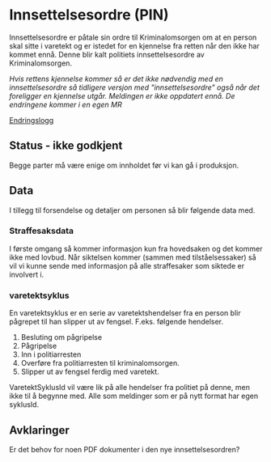 # Innsettelsesordre (PIN)
Innsettelsesordre er påtale sin ordre til Kriminalomsorgen om at en person skal sitte i varetekt og er istedet for en kjennelse fra retten når den ikke har kommet ennå. Denne blir kalt politiets innsettelsesordre av Kriminalomsorgen.

*Hvis rettens kjennelse kommer så er det ikke nødvendig med en innsettelsesordre så tidligere versjon med "innsettelsesordre" også når det foreligger en kjennelse utgår. Meldingen er ikke oppdatert ennå. De endringene kommer i en egen MR*

[Endringslogg](changelog.md)
## Status - ikke godkjent
Begge parter må være enige om innholdet før vi kan gå i produksjon.
## Data
I tillegg til forsendelse og detaljer om personen så blir følgende data med.
### Straffesaksdata
I første omgang så kommer informasjon kun fra hovedsaken og det kommer ikke med lovbud. Når siktelsen kommer (sammen med tilståelsessaker) så vil vi kunne sende med informasjon på alle straffesaker som siktede er involvert i.
### varetektsyklus
En varetektsyklus er en serie av varetektshendelser fra en person blir pågrepet til han slipper ut av fengsel. F.eks. følgende hendelser.
 1. Besluting om pågripelse
 2. Pågripelse
 3. Inn i politiarresten
 4. Overføre fra politiarresten til kriminalomsorgen.
 5. Slipper ut av fengsel ferdig med varetekt.

 VaretektSyklusId vil være lik på alle hendelser fra politiet på denne, men ikke til å begynne med. Alle som meldinger som er på nytt format har egen syklusId.

## Avklaringer
Er det behov for noen PDF dokumenter i den nye innsettelsesordren?